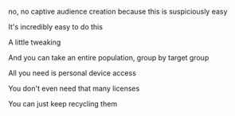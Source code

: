 no, no captive audience creation because this is suspiciously easy 

It's incredibly easy to do this

A little tweaking

And you can take an entire population, group by target group

All you need is personal device access

You don't even need that many licenses

You can just keep recycling them
